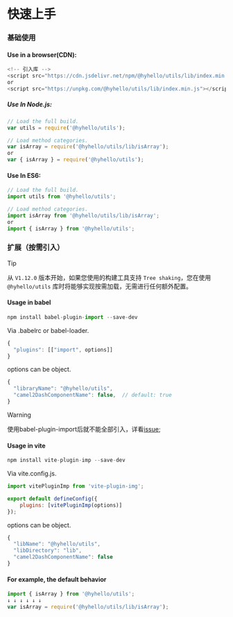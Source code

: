 # 快速上手

### 基础使用

#### Use in a browser(CDN):

```javascript
<!-- 引入库 -->
<script src="https://cdn.jsdelivr.net/npm/@hyhello/utils/lib/index.min.js"></script>
or
<script src="https://unpkg.com/@hyhello/utils/lib/index.min.js"></script>
```

##### Use In Node.js:

```javascript
// Load the full build.
var utils = require('@hyhello/utils');

// Load method categories.
var isArray = require('@hyhello/utils/lib/isArray');
or
var { isArray } = require('@hyhello/utils');
```

#### Use In ES6:

```javascript
// Load the full build.
import utils from '@hyhello/utils';

// Load method categories.
import isArray from '@hyhello/utils/lib/isArray';
or
import { isArray } from '@hyhello/utils';
```

### 扩展（按需引入）

> [!TIP]
> 从 `V1.12.0` 版本开始，如果您使用的构建工具支持 `Tree shaking`，您在使用 `@hyhello/utils` 库时将能够实现按需加载，无需进行任何额外配置。

#### Usage in babel

```javascript
npm install babel-plugin-import --save-dev
```

Via .babelrc or babel-loader.

```javascript
{
  "plugins": [["import", options]]
}
```

options can be object.

```javascript
{
  "libraryName": "@hyhello/utils",
  "camel2DashComponentName": false,  // default: true
}
```

> [!WARNING]
> 使用babel-plugin-import后就不能全部引入，详看[issue](https://github.com/umijs/babel-plugin-import/issues/448);

#### Usage in vite

```javascript
npm install vite-plugin-imp --save-dev
```

Via vite.config.js.

```javascript
import vitePluginImp from 'vite-plugin-img';

export default defineConfig({
    plugins: [vitePluginImp(options)]
});
```

options can be object.

```javascript
{
  "libName": "@hyhello/utils",
  "libDirectory": "lib",
  "camel2DashComponentName": false
}
```

#### For example, the default behavior

```javascript
import { isArray } from '@hyhello/utils';
↓ ↓ ↓ ↓ ↓ ↓
var isArray = require('@hyhello/utils/lib/isArray');
```
